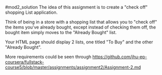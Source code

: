 #mod2_solution
The idea of this assignment is to create a "check off" shopping List application.

Think of being in a store with a shopping list that allows you to "check off" the items you've already bought, except instead of checking them off, the bought item simply moves to the "Already Bought" list.

Your HTML page should display 2 lists, one titled "To Buy" and the other "Already Bought".

More requirements could be seen through https://github.com/jhu-ep-coursera/fullstack-course5/blob/master/assignments/assignment2/Assignment-2.md
